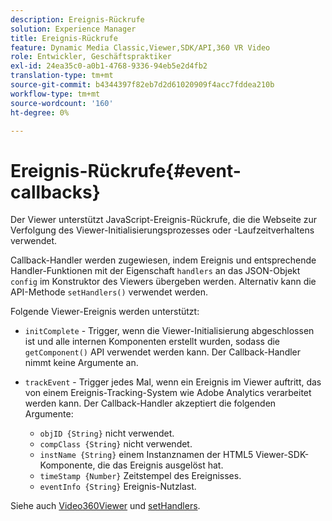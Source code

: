 ```yaml
---
description: Ereignis-Rückrufe
solution: Experience Manager
title: Ereignis-Rückrufe
feature: Dynamic Media Classic,Viewer,SDK/API,360 VR Video
role: Entwickler, Geschäftspraktiker
exl-id: 24ea35c0-a0b1-4768-9336-94eb5e2d4fb2
translation-type: tm+mt
source-git-commit: b4344397f82eb7d2d61020909f4acc7fddea210b
workflow-type: tm+mt
source-wordcount: '160'
ht-degree: 0%

---
```


# Ereignis-Rückrufe{#event-callbacks}

Der Viewer unterstützt JavaScript-Ereignis-Rückrufe, die die Webseite zur Verfolgung des Viewer-Initialisierungsprozesses oder -Laufzeitverhaltens verwendet.

Callback-Handler werden zugewiesen, indem Ereignis und entsprechende Handler-Funktionen mit der Eigenschaft `handlers` an das JSON-Objekt `config` im Konstruktor des Viewers übergeben werden. Alternativ kann die API-Methode `setHandlers()` verwendet werden.

Folgende Viewer-Ereignis werden unterstützt:

* `initComplete` - Trigger, wenn die Viewer-Initialisierung abgeschlossen ist und alle internen Komponenten erstellt wurden, sodass die  `getComponent()` API verwendet werden kann. Der Callback-Handler nimmt keine Argumente an.
* `trackEvent` - Trigger jedes Mal, wenn ein Ereignis im Viewer auftritt, das von einem Ereignis-Tracking-System wie Adobe Analytics verarbeitet werden kann. Der Callback-Handler akzeptiert die folgenden Argumente:

   * `objID {String}` nicht verwendet.
   * `compClass {String}` nicht verwendet.
   * `instName {String}` einem Instanznamen der HTML5 Viewer-SDK-Komponente, die das Ereignis ausgelöst hat.
   * `timeStamp {Number}` Zeitstempel des Ereignisses.
   * `eventInfo {String}` Ereignis-Nutzlast.

Siehe auch [Video360Viewer](../../c-html5-aem-asset-viewers/c-html5-aem-video360/c-html5-aem-video360-javascriptapiref/r-html5-aem-video360-javascriptapiref-video360viewer.md#reference-bd16cadc0c054fafb0db4994741d47cd) und [setHandlers](../../c-html5-aem-asset-viewers/c-html5-aem-video360/c-html5-aem-video360-javascriptapiref/r-html5-aem-video360-javascriptapiref-sethandlers.md#reference-d76f126ac4354dc282e56afd49a0c643).
